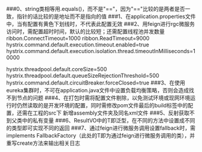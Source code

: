 ###0、string类相等用.equals()，而不是"=="，因为"=="比较的是两者是否一致，指针的话比较的是地址而不是指向的值
###1、在application.properties文件中，当有配置有黄色下划线时，不代表此配置无效
###2、用feign进行rgc微服务访问时，需配置超时时间，默认的比较短；还需配置线程池并发数量
ribbon.ConnectTimeout=1000
ribbon.ReadTimeout=9000
hystrix.command.default.execution.timeout.enabled=true
hystrix.command.default.execution.isolation.thread.timeoutInMilliseconds=10000

hystrix.threadpool.default.coreSize=500
hystrix.threadpool.default.queueSizeRejectionThreshold=500
hystrix.command.default.circuitBreaker.forceClosed=true
###3、在使用eureka集群时，不可在application.java文件中设置负载均衡策略，否则会造成找不到节点的问题
###4、在打包时需将配置文件剔除，以免测试环境或现网环境运行时仍然读取的是开发环境的配置，同时需修改pom文件最后的build标签中的配置，还需在工程的src下
新增assembly文件夹及同名xml文件
###5、反射获取不到父类中的私有变量
###6、ResultVO<T>中的T即泛型，在不同的方法中设置成不同的类型即可实现不同的返回
###7、通过feign进行微服务调用设置fallback时，需implements FallbackFactory<T>（此处的T即为通过feign进行微服务调用的类），并重写create方法来输出相关日志
 